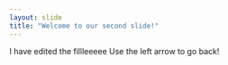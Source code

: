 ```yaml
---
layout: slide
title: "Welcome to our second slide!"
---
```

I have edited the fillleeeee
Use the left arrow to go back!
